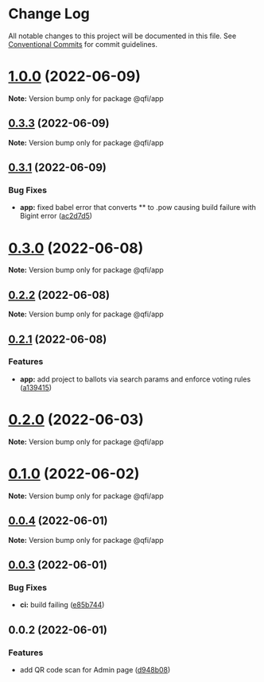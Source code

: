 # Change Log

All notable changes to this project will be documented in this file.
See [Conventional Commits](https://conventionalcommits.org) for commit guidelines.

# [1.0.0](https://github.com/quadratic-funding/qfi/compare/v0.3.3...v1.0.0) (2022-06-09)

**Note:** Version bump only for package @qfi/app





## [0.3.3](https://github.com/quadratic-funding/qfi/compare/v0.3.2...v0.3.3) (2022-06-09)

**Note:** Version bump only for package @qfi/app





## [0.3.1](https://github.com/quadratic-funding/qfi/compare/v0.2.2...v0.3.1) (2022-06-09)


### Bug Fixes

* **app:** fixed babel error that converts ** to .pow causing build failure with Bigint error ([ac2d7d5](https://github.com/quadratic-funding/qfi/commit/ac2d7d54ceb31f7c02d4d6bd110caf3c019cdf11))





# [0.3.0](https://github.com/quadratic-funding/qfi/compare/v0.2.2...v0.3.0) (2022-06-08)

**Note:** Version bump only for package @qfi/app





## [0.2.2](https://github.com/quadratic-funding/qfi/compare/v0.2.1...v0.2.2) (2022-06-08)

**Note:** Version bump only for package @qfi/app





## [0.2.1](https://github.com/quadratic-funding/qfi/compare/v0.2.0...v0.2.1) (2022-06-08)


### Features

* **app:** add project to ballots via search params and enforce voting rules ([a139415](https://github.com/quadratic-funding/qfi/commit/a13941580e11d80a4324d2c7f1df727f1f716e8d))





# [0.2.0](https://github.com/quadratic-funding/qfi/compare/v0.1.0...v0.2.0) (2022-06-03)

**Note:** Version bump only for package @qfi/app





# [0.1.0](https://github.com/quadratic-funding/qfi/compare/v0.0.4...v0.1.0) (2022-06-02)

**Note:** Version bump only for package @qfi/app





## [0.0.4](https://github.com/quadratic-funding/qfi/compare/v0.0.3...v0.0.4) (2022-06-01)

**Note:** Version bump only for package @qfi/app





## [0.0.3](https://github.com/quadratic-funding/qfi/compare/v0.0.2...v0.0.3) (2022-06-01)


### Bug Fixes

* **ci:** build failing ([e85b744](https://github.com/quadratic-funding/qfi/commit/e85b74426f45a3b75148e82cfaf85cee62da0701))





## 0.0.2 (2022-06-01)


### Features

* add QR code scan for Admin page ([d948b08](https://github.com/quadratic-funding/qfi/commit/d948b08001904412c11b02dba988fcf874bed2a1))
